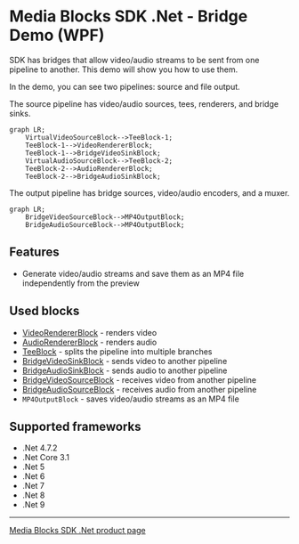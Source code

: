 
# Media Blocks SDK .Net - Bridge Demo (WPF)

SDK has bridges that allow video/audio streams to be sent from one pipeline to another. This demo will show you how to use them.

In the demo, you can see two pipelines: source and file output.

The source pipeline has video/audio sources, tees, renderers, and bridge sinks.

```mermaid
graph LR;
    VirtualVideoSourceBlock-->TeeBlock-1;
    TeeBlock-1-->VideoRendererBlock;
    TeeBlock-1-->BridgeVideoSinkBlock;
    VirtualAudioSourceBlock-->TeeBlock-2;
    TeeBlock-2-->AudioRendererBlock;
    TeeBlock-2-->BridgeAudioSinkBlock;
```

The output pipeline has bridge sources, video/audio encoders, and a muxer.

```mermaid
graph LR;
    BridgeVideoSourceBlock-->MP4OutputBlock;
    BridgeAudioSourceBlock-->MP4OutputBlock;
```

## Features

- Generate video/audio streams and save them as an MP4 file independently from the preview

## Used blocks

- [VideoRendererBlock](https://www.visioforge.com/help/docs/dotnet/mediablocks/VideoRendering/) - renders video
- [AudioRendererBlock](https://www.visioforge.com/help/docs/dotnet/mediablocks/AudioRendering/) - renders audio
- [TeeBlock](https://www.visioforge.com/help/docs/dotnet/mediablocks/Special/TeeBlock/) - splits the pipeline into multiple branches
- [BridgeVideoSinkBlock](https://www.visioforge.com/help/docs/dotnet/mediablocks/Bridge/BridgeVideoSinkBlock/) - sends video to another pipeline
- [BridgeAudioSinkBlock](https://www.visioforge.com/help/docs/dotnet/mediablocks/Bridge/BridgeAudioSinkBlock/) - sends audio to another pipeline
- [BridgeVideoSourceBlock](https://www.visioforge.com/help/docs/dotnet/mediablocks/Bridge/BridgeVideoSourceBlock/) - receives video from another pipeline
- [BridgeAudioSourceBlock](https://www.visioforge.com/help/docs/dotnet/mediablocks/Bridge/BridgeAudioSourceBlock/) - receives audio from another pipeline
- `MP4OutputBlock` - saves video/audio streams as an MP4 file

## Supported frameworks

- .Net 4.7.2
- .Net Core 3.1
- .Net 5
- .Net 6
- .Net 7
- .Net 8
- .Net 9

---

[Media Blocks SDK .Net product page](https://www.visioforge.com/media-blocks-sdk)
